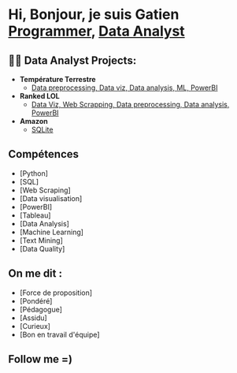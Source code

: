 <h1>Hi, Bonjour, je suis Gatien <br/><a href="https://github.com/joshmadakor1">Programmer</a>, <a href="https://www.linkedin.com/in/gatien-verdier/">Data Analyst</a>

<h2>👨‍💻 Data Analyst Projects:</h2>

- <b>Température Terrestre</b>
  - [Data preprocessing, Data viz, Data analysis, ML, PowerBI](https://github.com/joshmadakor1/Algorithms-Practice)
- <b>Ranked LOL </b>
  - [Data Viz, Web Scrapping, Data preprocessing, Data analysis, PowerBI](https://github.com/joshmadakor1/Sentinel-Lab)
- <b>Amazon</b>
  - [SQLite](https://github.com/joshmadakor1/EncrypterPOC)

<h2>Compétences</h2>

- [Python]
- [SQL]
- [Web Scraping]
- [Data visualisation]
- [PowerBI]
- [Tableau]
- [Data Analysis]
- [Machine Learning]
- [Text Mining]
- [Data Quality]

<h2> On me dit : </h2>

- [Force de proposition]
- [Pondéré]
- [Pédagogue]
- [Assidu]
- [Curieux]
- [Bon en travail d'équipe]

<h2> Follow me =) </h2>

[linkedin]: https://www.linkedin.com/in/gatien-verdier/

<!--

